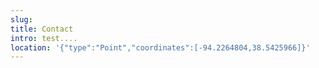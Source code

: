 ```yaml
---
slug:
title: Contact
intro: test....
location: '{"type":"Point","coordinates":[-94.2264804,38.5425966]}'
---
```

